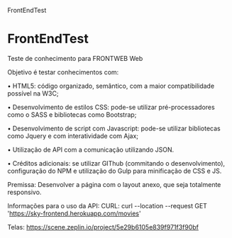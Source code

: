 FrontEndTest
# FrontEndTest

Teste de conhecimento para FRONTWEB Web

Objetivo é testar conhecimentos com:

• HTML5: código organizado, semântico, com a maior compatibilidade possível na W3C;

• Desenvolvimento de estilos CSS: pode-se utilizar pré-processadores como o SASS e
bibliotecas como Bootstrap;

• Desenvolvimento de script com Javascript: pode-se utilizar bibliotecas como Jquery e
com interatividade com Ajax;

• Utilização de API com a comunicação utilizando JSON.

• Créditos adicionais: se utilizar GIThub (commitando o desenvolvimento), configuração
do NPM e utilização do Gulp para minificação de CSS e JS.

Premissa: Desenvolver a página com o layout anexo, que seja totalmente responsivo.

Informações para o uso da API:
CURL:
curl --location --request GET 'https://sky-frontend.herokuapp.com/movies'

Telas:
https://scene.zeplin.io/project/5e29b6105e839f971f3f90bf
